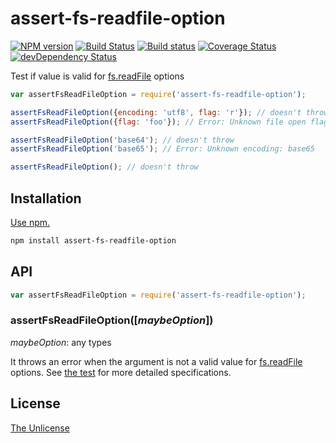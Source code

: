 # assert-fs-readfile-option 

[![NPM version](https://img.shields.io/npm/v/assert-fs-readfile-option.svg?style=flat)](https://www.npmjs.com/package/assert-fs-readfile-option)
[![Build Status](https://img.shields.io/travis/shinnn/assert-fs-readfile-option.svg?style=flat)](https://travis-ci.org/shinnn/assert-fs-readfile-option)
[![Build status](https://ci.appveyor.com/api/projects/status/uq0hb488srr6n51i?svg=true)](https://ci.appveyor.com/project/ShinnosukeWatanabe/assert-fs-readfile-option)
[![Coverage Status](https://img.shields.io/coveralls/shinnn/assert-fs-readfile-option.svg?style=flat)](https://coveralls.io/r/shinnn/assert-fs-readfile-option)
[![devDependency Status](https://david-dm.org/shinnn/assert-fs-readfile-option/dev-status.svg?style=flat)](https://david-dm.org/shinnn/assert-fs-readfile-option#info=devDependencies)

Test if value is valid for [fs.readFile] options

```javascript
var assertFsReadFileOption = require('assert-fs-readfile-option');

assertFsReadFileOption({encoding: 'utf8', flag: 'r'}); // doesn't throw
assertFsReadFileOption({flag: 'foo'}); // Error: Unknown file open flag: sd

assertFsReadFileOption('base64'); // doesn't throw
assertFsReadFileOption('base65'); // Error: Unknown encoding: base65

assertFsReadFileOption(); // doesn't throw
```

## Installation

[Use npm.](https://docs.npmjs.com/cli/install)

```sh
npm install assert-fs-readfile-option
```

## API

```javascript
var assertFsReadFileOption = require('assert-fs-readfile-option');
```

### assertFsReadFileOption([*maybeOption*])

*maybeOption*: any types

It throws an error when the argument is not a valid value for [fs.readFile] options. See [the test](./test.js) for more detailed specifications.

## License

[The Unlicense](./LICENSE)

[fs.readFile]: https://nodejs.org/api/fs.html#fs_fs_readfile_filename_options_callback
